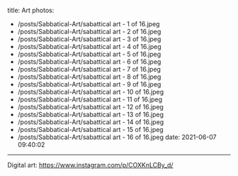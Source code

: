 title: Art
photos:
  - /posts/Sabbatical-Art/sabattical art - 1 of 16.jpeg
  - /posts/Sabbatical-Art/sabattical art - 2 of 16.jpeg
  - /posts/Sabbatical-Art/sabattical art - 3 of 16.jpeg
  - /posts/Sabbatical-Art/sabattical art - 4 of 16.jpeg
  - /posts/Sabbatical-Art/sabattical art - 5 of 16.jpeg
  - /posts/Sabbatical-Art/sabattical art - 6 of 16.jpeg
  - /posts/Sabbatical-Art/sabattical art - 7 of 16.jpeg
  - /posts/Sabbatical-Art/sabattical art - 8 of 16.jpeg
  - /posts/Sabbatical-Art/sabattical art - 9 of 16.jpeg
  - /posts/Sabbatical-Art/sabattical art - 10 of 16.jpeg
  - /posts/Sabbatical-Art/sabattical art - 11 of 16.jpeg
  - /posts/Sabbatical-Art/sabattical art - 12 of 16.jpeg
  - /posts/Sabbatical-Art/sabattical art - 13 of 16.jpeg
  - /posts/Sabbatical-Art/sabattical art - 14 of 16.jpeg
  - /posts/Sabbatical-Art/sabattical art - 15 of 16.jpeg
  - /posts/Sabbatical-Art/sabattical art - 16 of 16.jpeg
date: 2021-06-07 09:40:02
---
Digital art:
https://www.instagram.com/p/COXKnLCBy_d/